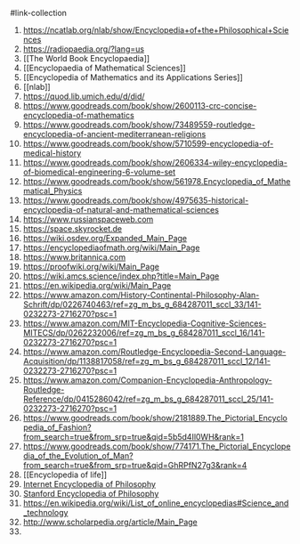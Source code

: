 #link-collection 
1. https://ncatlab.org/nlab/show/Encyclopedia+of+the+Philosophical+Sciences
2. https://radiopaedia.org/?lang=us
3. [[The World Book Encyclopaedia]]
4. [[Encyclopaedia of Mathematical Sciences]]
5. [[Encyclopedia of Mathematics and its Applications Series]]
6. [[nlab]]
7. https://quod.lib.umich.edu/d/did/
8. https://www.goodreads.com/book/show/2600113-crc-concise-encyclopedia-of-mathematics
9. https://www.goodreads.com/book/show/73489559-routledge-encyclopedia-of-ancient-mediterranean-religions
10. https://www.goodreads.com/book/show/5710599-encyclopedia-of-medical-history
11. https://www.goodreads.com/book/show/2606334-wiley-encyclopedia-of-biomedical-engineering-6-volume-set
12. https://www.goodreads.com/book/show/561978.Encyclopedia_of_Mathematical_Physics
13. https://www.goodreads.com/book/show/4975635-historical-encyclopedia-of-natural-and-mathematical-sciences
14. https://www.russianspaceweb.com
15. https://space.skyrocket.de
16. https://wiki.osdev.org/Expanded_Main_Page
17. https://encyclopediaofmath.org/wiki/Main_Page
18. https://www.britannica.com
19. https://proofwiki.org/wiki/Main_Page
20. https://wiki.amcs.science/index.php?title=Main_Page
21. https://en.wikipedia.org/wiki/Main_Page
22. https://www.amazon.com/History-Continental-Philosophy-Alan-Schrift/dp/0226740463/ref=zg_m_bs_g_684287011_sccl_33/141-0232273-2716270?psc=1
23. https://www.amazon.com/MIT-Encyclopedia-Cognitive-Sciences-MITECS/dp/0262232006/ref=zg_m_bs_g_684287011_sccl_16/141-0232273-2716270?psc=1
24. https://www.amazon.com/Routledge-Encyclopedia-Second-Language-Acquisition/dp/1138817058/ref=zg_m_bs_g_684287011_sccl_12/141-0232273-2716270?psc=1
25. https://www.amazon.com/Companion-Encyclopedia-Anthropology-Routledge-Reference/dp/0415286042/ref=zg_m_bs_g_684287011_sccl_25/141-0232273-2716270?psc=1
26. https://www.goodreads.com/book/show/2181889.The_Pictorial_Encyclopedia_of_Fashion?from_search=true&from_srp=true&qid=5b5d4Il0WH&rank=1
27. https://www.goodreads.com/book/show/774171.The_Pictorial_Encyclopedia_of_the_Evolution_of_Man?from_search=true&from_srp=true&qid=GhRPfN27g3&rank=4
28. [[Encyclopedia of life]]
29. [Internet Encyclopedia of Philosophy](https://iep.utm.edu/) 
30. [Stanford Encyclopedia of Philosophy](https://plato.stanford.edu/)
31. https://en.wikipedia.org/wiki/List_of_online_encyclopedias#Science_and_technology
32. http://www.scholarpedia.org/article/Main_Page
33. 